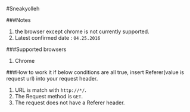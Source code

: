 #Sneakyolleh

###Notes
1. the browser except chrome is not currently supported.
2. Latest confirmed date : ``04.25.2016``

###Supported browsers
1. Chrome

###How to work it
if below conditions are all true, insert Referer(value is request url) into your request header.
1. URL is match with ```http://*/```.
2. The Request method is ```GET```.
3. The request does not have a Referer header.
